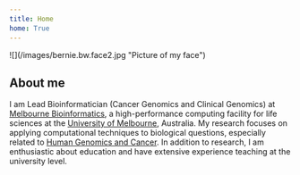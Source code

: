 ```yaml
---
title: Home
home: True
---
```



<div class="pure-g">

<div class="pure-u-1-3">
<div class="gridbox">
![](/images/bernie.bw.face2.jpg "Picture of my face")
</div>
</div>

<div class="pure-u-2-3">

## About me 

I am Lead Bioinformatician (Cancer Genomics and Clinical Genomics) at [Melbourne Bioinformatics](https://www.melbournebioinformatics.org.au/), a high-performance computing facility for life sciences at the [University of Melbourne](http://www.unimelb.edu.au/), Australia. My research focuses on applying computational techniques to biological questions, especially related to [Human Genomics and Cancer](https://www.melbournebioinformatics.org.au/project/human-genomics/). In addition to research, I am enthusiastic about education and have extensive experience teaching at the university level.

</div>
</div>
